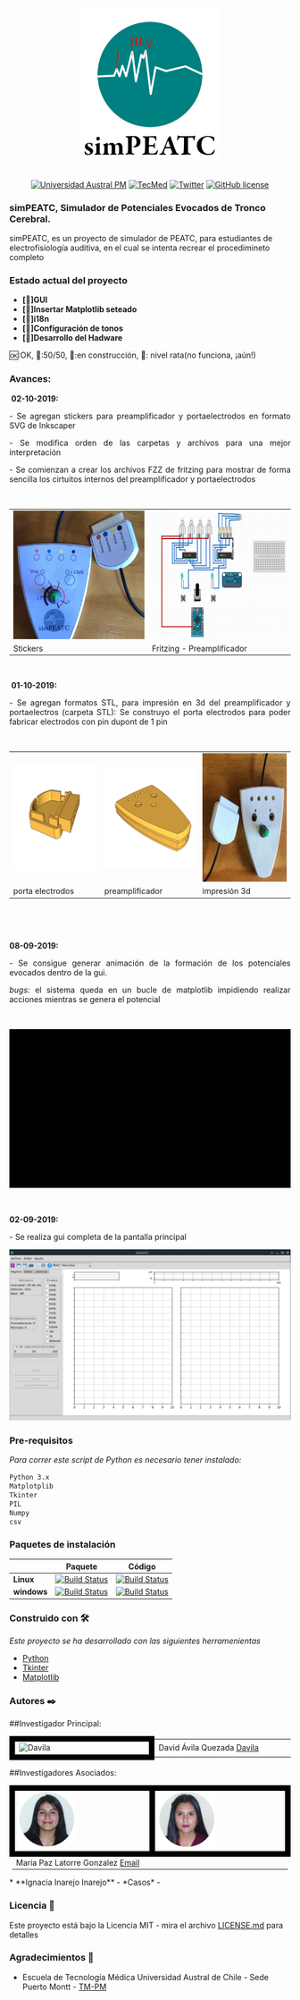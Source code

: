 <h1 align="center">

<img src="https://raw.githubusercontent.com/Debaq/simPEATC/master/Images/logo.png" alt="simPEATC" width="256"/>
<br/>
</h1>

<div align="center">

[![Universidad Austral PM](https://img.shields.io/badge/UACH-PM-green.svg)](http://www.pmontt.uach.cl/)
[![TecMed](https://img.shields.io/badge/TM-PM-critical.svg)](http://tmedicapm.uach.cl/)
[![Twitter](https://img.shields.io/twitter/url/http/shields.io.svg?style=flat&logo=twitter)](https://twitter.com/intent/tweet?hashtags=imagesharp,dotnet,oss&text=simPEATC.Un+simulador+de+potenciales+evocados+auditivos+de+tronco+cerebral+en+Python+https://github.com/debaq/simPEATC+#simPEATC+#simulador+#UACH+#TM-PM)
[![GitHub license](https://img.shields.io/badge/license-MIT-blue.svg)](LICENSE.md)


</div>


### simPEATC, Simulador de Potenciales Evocados de Tronco Cerebral.

simPEATC, es un proyecto de simulador de PEATC, para estudiantes de electrofisiología auditiva, en el cual se intenta recrear el procedimineto completo


### Estado actual del proyecto

* **[:speak_no_evil:]GUI**
* **[:speak_no_evil:]Insertar Matplotlib seteado**
* **[:construction_worker:]i18n**
* **[:rat:]Configuración de tonos**
* **[:speak_no_evil:]Desarrollo del Hadware**


:ok::OK, :speak_no_evil::50/50, :construction_worker::en construcción, :rat:: nivel rata(no funciona, ¡aún!)

### Avances:

<p><strong>&nbsp;02-10-2019:<br /></strong></p>

<p style="text-align: justify;">- Se agregan stickers para preamplificador y portaelectrodos en formato SVG de Inkscaper</p>
<p style="text-align: justify;">- Se modifica orden de las carpetas y archivos para una mejor interpretación</p>
<p style="text-align: justify;">- Se comienzan a crear los archivos FZZ de fritzing para mostrar de forma sencilla los cirtuitos internos del preamplificador y portaelectrodos</p>


<p style="text-align: justify;">&nbsp;</p>
<p align="center">
<table>
	<tbody>
		<tr>
			<td style="width: 263px;"><img src="https://raw.githubusercontent.com/Debaq/simPEATC/master/Hardware/img/Stickers_preamplificador_portaelectrodos.jpeg" alt="Stickers" width="263" height="230" /></td>
			<td style="width: 263px;"><img src="https://raw.githubusercontent.com/Debaq/simPEATC/master/Hardware/img/Preamplificador_electronica_1.png" alt="Electronica" width="263" height="230" /></td>
		</tr>
		<tr>
			<td style="width: 263px;">Stickers</td>
			<td style="width: 263px;">Fritzing -  Preamplificador</td>
		</tr>
	</tbody>
</table>
</p>

<p>&nbsp;</p>
<p><strong>&nbsp;01-10-2019:<br /></strong></p>
<p style="text-align: justify;">- Se agregan formatos STL, para impresi&oacute;n en 3d del preamplificador y portaelectros (carpeta STL): Se construyo el porta electrodos para poder fabricar electrodos con pin dupont de 1 pin</p>
<p style="text-align: justify;">&nbsp;</p>
<p align="center">
<table>
<tbody>
<tr>
<td style="width: 252px; text-align: center;"><img src="https://raw.githubusercontent.com/Debaq/simPEATC/master/Hardware/img/portaelectrodo1.jpg" alt="Porta Electrodos" width="252" height="189" /></td>
<td style="width: 236px;"><img src="https://raw.githubusercontent.com/Debaq/simPEATC/master/Hardware/img/preamplificador.jpg" alt="Preamplificador" width="236" height="177" /></td>
<td style="width: 263px;"><img src="https://raw.githubusercontent.com/Debaq/simPEATC/master/Hardware/img/3d_preamplificador_portaelectrodos.jpeg" alt="impresi&oacute;n3d" width="263" height="230" /></td>

</tr>

<tr>
<td style="width: 252px;">porta electrodos</td>
<td style="width: 236px;">preamplificador</td>
<td style="width: 263px;">impresi&oacute;n 3d</td>
</tr>
</tbody>
</table>
</p>
<p style="text-align: justify;">&nbsp;</p>
<p style="text-align: justify;">&nbsp;</p>
<p style="text-align: justify;"><strong>08-09-2019:</strong></p>
<p style="text-align: justify;">- Se consigue generar animaci&oacute;n de la formaci&oacute;n de los potenciales evocados dentro de la gui.</p>
<p style="text-align: justify;"><em>bugs:</em> el sistema queda en un bucle de matplotlib impidiendo realizar acciones mientras se genera el potencial</p>
<p style="text-align: justify;">&nbsp;</p>
<p align="center">
<img width="505" height="284" src="https://raw.githubusercontent.com/Debaq/simPEATC/master/Images/video.gif" alt="Video generaci&oacute;n de curva"  /></p>
<p style="text-align: justify;">&nbsp;</p>
<p style="text-align: justify;"><strong>02-09-2019:</strong></p>
<p style="text-align: justify;">- Se realiza gui completa de la pantalla principal</p>
<p align="center">
<img width="505" height="306" src="https://raw.githubusercontent.com/Debaq/simPEATC/master/Images/Screenshot1.png" alt="Gui principal completo"  /></p>

### Pre-requisitos
_Para correr este script de Python es necesario tener instalado:_

```
Python 3.x
Matplotplib 
Tkinter
PIL
Numpy
csv
```

### Paquetes de instalación
|           |Paquete|Código|
|-----------|-------|------|
|**Linux**  |[![Build Status](https://img.shields.io/badge/build-faling-critical.svg)](https://github.com/Debaq/simPEATC)|[![Build Status](https://img.shields.io/badge/code-10-green.svg)](https://github.com/Debaq/simPEATC)|
|**windows**|[![Build Status](https://img.shields.io/badge/build-faling-critical.svg)](https://github.com/Debaq/simPEATC)|[![Build Status](https://img.shields.io/badge/code-0-red.svg)](https://github.com/Debaq/simPEATC)|


### Construido con 🛠️

_Este proyecto se ha desarrollado con las siguientes herramenientas_

* [Python](https://www.python.org/) 
* [Tkinter](https://docs.python.org/2/library/tkinter.html) 
* [Matplotlib](https://matplotlib.org/) 



### Autores ✒️


##Investigador Principal:
<table>
	<tbody>
		<tr>
			<td style="width: 263px; border: 10px solid black;"><img src="https://raw.githubusercontent.com/Debaq/simPEATC/master/Images/Autores/Ávila.jpg" alt="Davila" width="100" height="100" /></td>		
			<td style="width: 263px;">
				David Ávila Quezada
			<a href="http://tmedicapm.uach.cl/docentes/david-%C3%A1vila-quezada">Davila</a>
			</td>
		</tr>
	</tbody>
</table>

##Investigadores Asociados:
<table>
	<tbody>
		<tr>
		<td style="width: 263px; border: 10px solid black;"><img src="https://raw.githubusercontent.com/Debaq/simPEATC/master/Images/Autores/Latorre.jpg" alt="Latorre" width="100" height="100" /></td>	
		<td style="width: 263px; border: 10px solid black;"><img src="https://raw.githubusercontent.com/Debaq/simPEATC/master/Images/Autores/Inarejo.jpg" alt="Inarejo" width="100" height="100" /></td>
		</tr>
		<tr>
		<td style="width: 263px;">
		Maria Paz Latorre Gonzalez
		<a href="mailto:Marialatorre.1f@gmail.com">Email</a>
	</tr>
		</tr>
	</tbody>
</table>
* **Ignacia Inarejo Inarejo** - *Casos* - 

### Licencia 📄

Este proyecto está bajo la Licencia MIT - mira el archivo [LICENSE.md](LICENSE.md) para detalles

### Agradecimientos 🎁

* Escuela de Tecnología Médica Universidad Austral de Chile - Sede Puerto Montt -  [TM-PM](http://tmedicapm.uach.cl/)


